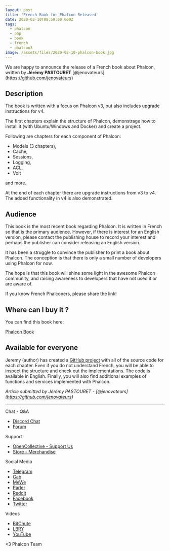 ```yaml
---
layout: post
title: 'French Book for Phalcon Released'
date: 2020-02-10T08:59:00.000Z
tags:
  - phalcon
  - php
  - book
  - french
  - phalcon3
image: /assets/files/2020-02-10-phalcon-book.jpg
---
```

We are happy to announce the release of a French book about Phalcon, written by **Jérémy PASTOURET** [@jenovateurs] (https://github.com/jenovateurs)

<!--more-->

## Description
The book is written with a focus on Phalcon v3, but also includes upgrade instructions for v4. 

The first chapters explain the structure of Phalcon, demonstrage how to install it (with Ubuntu/Windows and Docker) and create a project.

Following are chapters for each component of Phalcon: 
- Models (3 chapters), 
- Cache, 
- Sessions, 
- Logging, 
- ACL, 
- Volt

and more.

At the end of each chapter there are upgrade instructions from v3 to v4. The added functionality in v4 is also demonstrated.

## Audience
This book is the most recent book regarding Phalcon. It is written in French so that is the primary audience. 
However, if there is interest for an English version, please contact the publishing house to record your interest and 
perhaps the publisher can consider releasing an English version.  

It has been a struggle to convince the publisher to print a book about Phalcon. The conception is that there is only 
a small number of developers using Phalcon for now. 

The hope is that this book will shine some light in the awesome Phalcon community, and raising awareness to developers 
that have not used it or are aware of.

If you know French Phalconers, please share the link!

## Where can I buy it ?

You can find this book here: 

[Phalcon Book](https://www.editions-eni.fr/livre/phalcon-3-developpez-des-applications-web-complexes-et-performantes-en-php-9782409022746?utm_source=e-novateurs&utm_medium=affiliation&utm_campaign=2020-01-16-JPASTOURET&xtor=AL-3910-[JPASTOURET])

## Available for everyone
Jeremy (author) has created a [GitHub project](https://github.com/les-enovateurs/livre-phalcon) with all of the source code for each chapter. Even if you do not understand French, you will be able to inspect the structure and check out the implementations. The code is available in English. Finally, you will also find additional examples of functions and services implemented with Phalcon.

_Article submitted by Jérémy PASTOURET - [@jenovateurs] (https://github.com/jenovateurs)_

<hr>

Chat - Q&A

* [Discord Chat](https://phalcon.io/discord)
* [Forum](https://phalcon.link/forum)

Support

* [OpenCollective - Support Us](https://phalcon.io/fund)
* [Store - Merchandise](https://phalcon.io/store)

Social Media

* [Telegram](https://phalcon.io/telegram)
* [Gab](https://phalcon.io/gab)
* [MeWe](https://phalcon.io/mewe)
* [Parler](https://phalcon.io/parler)
* [Reddit](https://phalcon.io/reddit)
* [Facebook](https://phalcon.io/fb)
* [Twitter](https://phalcon.io/t)

Videos

* [BitChute](https://phalcon.io/bitchute)
* [LBRY](https://phalcon.io/lbry)
* [YouTube](https://phalcon.io/youtube)

<3 Phalcon Team
